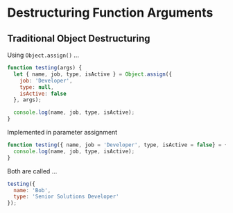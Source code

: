# Destructuring Function Arguments

## Traditional Object Destructuring

Using `Object.assign()` ...

```javascript
function testing(args) {
  let { name, job, type, isActive } = Object.assign({
    job: 'Developer',
    type: null,
    isActive: false
  }, args);

  console.log(name, job, type, isActive);
}
```

Implemented in parameter assignment

```javascript
function testing({ name, job = 'Developer', type, isActive = false} = {}) {
  console.log(name, job, type, isActive);
}
```

Both are called ...

```javascript
testing({
  name: 'Bob',
  type: 'Senior Solutions Developer'
});
```
